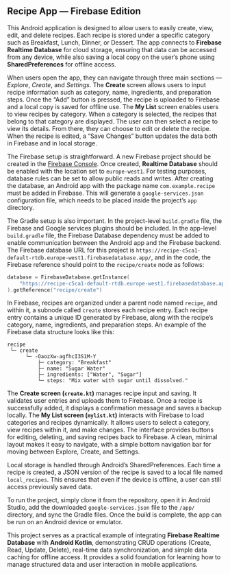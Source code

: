 ﻿## Recipe App — Firebase Edition

This Android application is designed to allow users to easily create, view, edit, and delete recipes. Each recipe is stored under a specific category such as Breakfast, Lunch, Dinner, or Dessert. The app connects to **Firebase Realtime Database** for cloud storage, ensuring that data can be accessed from any device, while also saving a local copy on the user’s phone using **SharedPreferences** for offline access.

When users open the app, they can navigate through three main sections — *Explore*, *Create*, and *Settings*. The **Create** screen allows users to input recipe information such as category, name, ingredients, and preparation steps. Once the “Add” button is pressed, the recipe is uploaded to Firebase and a local copy is saved for offline use. The **My List** screen enables users to view recipes by category. When a category is selected, the recipes that belong to that category are displayed. The user can then select a recipe to view its details. From there, they can choose to edit or delete the recipe. When the recipe is edited, a “Save Changes” button updates the data both in Firebase and in local storage.

The Firebase setup is straightforward. A new Firebase project should be created in the [Firebase Console](https://console.firebase.google.com). Once created, **Realtime Database** should be enabled with the location set to `europe-west1`. For testing purposes, database rules can be set to allow public reads and writes. After creating the database, an Android app with the package name `com.example.recipe` must be added in Firebase. This will generate a `google-services.json` configuration file, which needs to be placed inside the project’s `app` directory.

The Gradle setup is also important. In the project-level `build.gradle` file, the Firebase and Google services plugins should be included. In the app-level `build.gradle` file, the Firebase Database dependency must be added to enable communication between the Android app and the Firebase backend. The Firebase database URL for this project is
`https://recipe-c5ca1-default-rtdb.europe-west1.firebasedatabase.app/`,
and in the code, the Firebase reference should point to the `recipe/create` node as follows:

```kotlin
database = FirebaseDatabase.getInstance(
    "https://recipe-c5ca1-default-rtdb.europe-west1.firebasedatabase.app/"
).getReference("recipe/create")
```

In Firebase, recipes are organized under a parent node named `recipe`, and within it, a subnode called `create` stores each recipe entry. Each recipe entry contains a unique ID generated by Firebase, along with the recipe’s category, name, ingredients, and preparation steps. An example of the Firebase data structure looks like this:

```
recipe
 └─ create
      └─ -OaozXw-agfhcI3S1M-Y
          ├─ category: "Breakfast"
          ├─ name: "Sugar Water"
          ├─ ingredients: ["Water", "Sugar"]
          └─ steps: "Mix water with sugar until dissolved."
```

The **Create screen (`create.kt`)** manages recipe input and saving. It validates user entries and uploads them to Firebase. Once a recipe is successfully added, it displays a confirmation message and saves a backup locally. The **My List screen (`mylist.kt`)** interacts with Firebase to load categories and recipes dynamically. It allows users to select a category, view recipes within it, and make changes. The interface provides buttons for editing, deleting, and saving recipes back to Firebase. A clean, minimal layout makes it easy to navigate, with a simple bottom navigation bar for moving between Explore, Create, and Settings.

Local storage is handled through Android’s SharedPreferences. Each time a recipe is created, a JSON version of the recipe is saved to a local file named `local_recipes`. This ensures that even if the device is offline, a user can still access previously saved data.

To run the project, simply clone it from the repository, open it in Android Studio, add the downloaded `google-services.json` file to the `/app/` directory, and sync the Gradle files. Once the build is complete, the app can be run on an Android device or emulator.

This project serves as a practical example of integrating **Firebase Realtime Database** with **Android Kotlin**, demonstrating CRUD operations (Create, Read, Update, Delete), real-time data synchronization, and simple data caching for offline access. It provides a solid foundation for learning how to manage structured data and user interaction in mobile applications.




